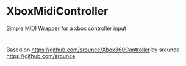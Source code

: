 # XboxMidiController
Simple MIDI Wrapper for a xbox controller input
#
Based on https://github.com/srounce/Xbox360Controller by srounce https://github.com/srounce
